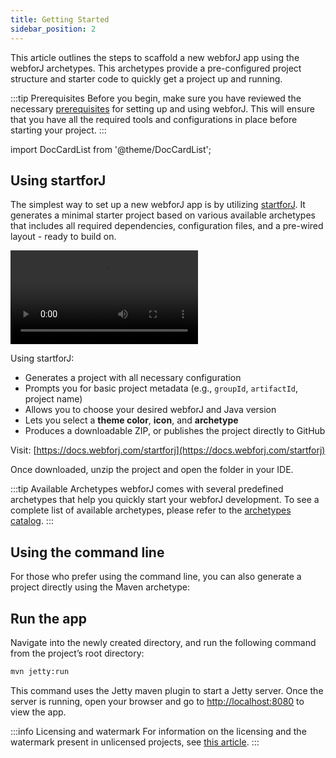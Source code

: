 ```yaml
---
title: Getting Started
sidebar_position: 2
---
```



This article outlines the steps to scaffold a new webforJ app using the webforJ archetypes. This archetypes provide a pre-configured project structure and starter code to quickly get a project up and running.

:::tip Prerequisites
Before you begin, make sure you have reviewed the necessary [prerequisites](./prerequisites) for setting up and using webforJ. This will ensure that you have all the required tools and configurations in place before starting your project.
:::

<!-- vale off -->
import DocCardList from '@theme/DocCardList';

<!-- vale on -->

## Using startforJ

The simplest way to set up a new webforJ app is by utilizing [startforJ](https://docs.webforj.com/startforj). It generates a minimal starter project based on various available archetypes that includes all required dependencies, configuration files, and a pre-wired layout - ready to build on.

<div class="videos-container">
  <video controls>
    <source src="https://cdn.webforj.com/webforj-documentation/video/archetypes/starforj.mov" type="video/mp4" />
  </video>
</div>

Using startforJ:

- Generates a project with all necessary configuration  
- Prompts you for basic project metadata (e.g., `groupId`, `artifactId`, project name)  
- Allows you to choose your desired webforJ and Java version
- Lets you select a **theme color**, **icon**, and **archetype**  
- Produces a downloadable ZIP, or publishes the project directly to GitHub  

Visit: [https://docs.webforj.com/startforj](https://docs.webforj.com/startforj)

Once downloaded, unzip the project and open the folder in your IDE.

:::tip Available Archetypes
webforJ comes with several predefined archetypes that help you quickly start your webforJ development. To see a complete list of available archetypes, please refer to the [archetypes catalog](../building-ui/archetypes/overview).
:::

## Using the command line

For those who prefer using the command line, you can also generate a project directly using the Maven archetype:

<ComponentArchetype
project="hello-world"
/>

## Run the app

Navigate into the newly created directory, and run the following command from the project’s root directory:

```bash
mvn jetty:run
```

This command uses the Jetty maven plugin to start a Jetty server. Once the server is running, open your browser and go to [http://localhost:8080](http://localhost:8080) to view the app.

:::info Licensing and watermark
For information on the licensing and the watermark present in unlicensed projects, see [this article](../configuration/licensing-and-watermark).
:::
